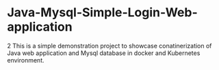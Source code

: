 # Java-Mysql-Simple-Login-Web-application
2
This is a simple demonstration project to showcase conatinerization of Java web application and Mysql database in docker and Kubernetes environment.


